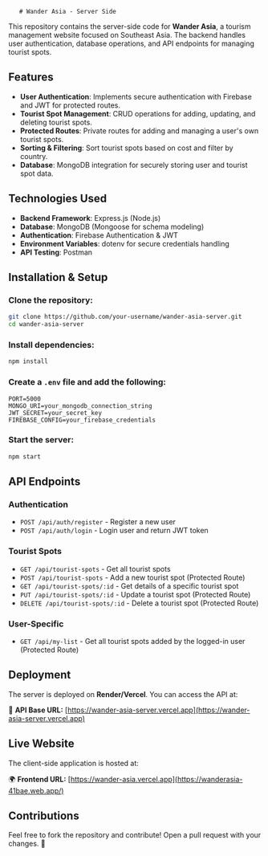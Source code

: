        # Wander Asia - Server Side

This repository contains the server-side code for **Wander Asia**, a tourism management website focused on Southeast Asia. The backend handles user authentication, database operations, and API endpoints for managing tourist spots.

## Features

- **User Authentication**: Implements secure authentication with Firebase and JWT for protected routes.
- **Tourist Spot Management**: CRUD operations for adding, updating, and deleting tourist spots.
- **Protected Routes**: Private routes for adding and managing a user's own tourist spots.
- **Sorting & Filtering**: Sort tourist spots based on cost and filter by country.
- **Database**: MongoDB integration for securely storing user and tourist spot data.

## Technologies Used

- **Backend Framework**: Express.js (Node.js)
- **Database**: MongoDB (Mongoose for schema modeling)
- **Authentication**: Firebase Authentication & JWT
- **Environment Variables**: dotenv for secure credentials handling
- **API Testing**: Postman

## Installation & Setup

### Clone the repository:
```sh
git clone https://github.com/your-username/wander-asia-server.git
cd wander-asia-server
```

### Install dependencies:
```sh
npm install
```

### Create a `.env` file and add the following:
```
PORT=5000
MONGO_URI=your_mongodb_connection_string
JWT_SECRET=your_secret_key
FIREBASE_CONFIG=your_firebase_credentials
```

### Start the server:
```sh
npm start
```

## API Endpoints

### Authentication
- `POST /api/auth/register` - Register a new user
- `POST /api/auth/login` - Login user and return JWT token

### Tourist Spots
- `GET /api/tourist-spots` - Get all tourist spots
- `POST /api/tourist-spots` - Add a new tourist spot (Protected Route)
- `GET /api/tourist-spots/:id` - Get details of a specific tourist spot
- `PUT /api/tourist-spots/:id` - Update a tourist spot (Protected Route)
- `DELETE /api/tourist-spots/:id` - Delete a tourist spot (Protected Route)

### User-Specific
- `GET /api/my-list` - Get all tourist spots added by the logged-in user (Protected Route)

## Deployment

The server is deployed on **Render/Vercel**. You can access the API at:

🔗 **API Base URL:** [https://wander-asia-server.vercel.app](https://wander-asia-server.vercel.app)

## Live Website

The client-side application is hosted at:

🌍 **Frontend URL:** [https://wander-asia.vercel.app](https://wanderasia-41bae.web.app/)

## Contributions

Feel free to fork the repository and contribute! Open a pull request with your changes. 🚀
